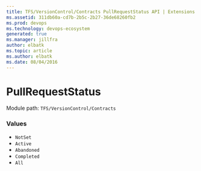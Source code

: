 ```yaml
---
title: TFS/VersionControl/Contracts PullRequestStatus API | Extensions for Azure DevOps Services
ms.assetid: 311db60a-cd7b-2b5c-2b27-36de68260fb2
ms.prod: devops
ms.technology: devops-ecosystem
generated: true
ms.manager: jillfra
author: elbatk
ms.topic: article
ms.author: elbatk
ms.date: 08/04/2016
---
```


# PullRequestStatus

Module path: `TFS/VersionControl/Contracts`

### Values

* `NotSet` 
* `Active` 
* `Abandoned` 
* `Completed` 
* `All` 
